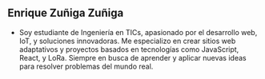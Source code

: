 ## Enrique Zuñiga Zuñiga
- Soy estudiante de Ingeniería en TICs, apasionado por el desarrollo web, IoT, y soluciones innovadoras. Me especializo en crear sitios web adaptativos y proyectos basados en tecnologías como JavaScript, React, y LoRa. Siempre en busca de aprender y aplicar nuevas ideas para resolver problemas del mundo real.
